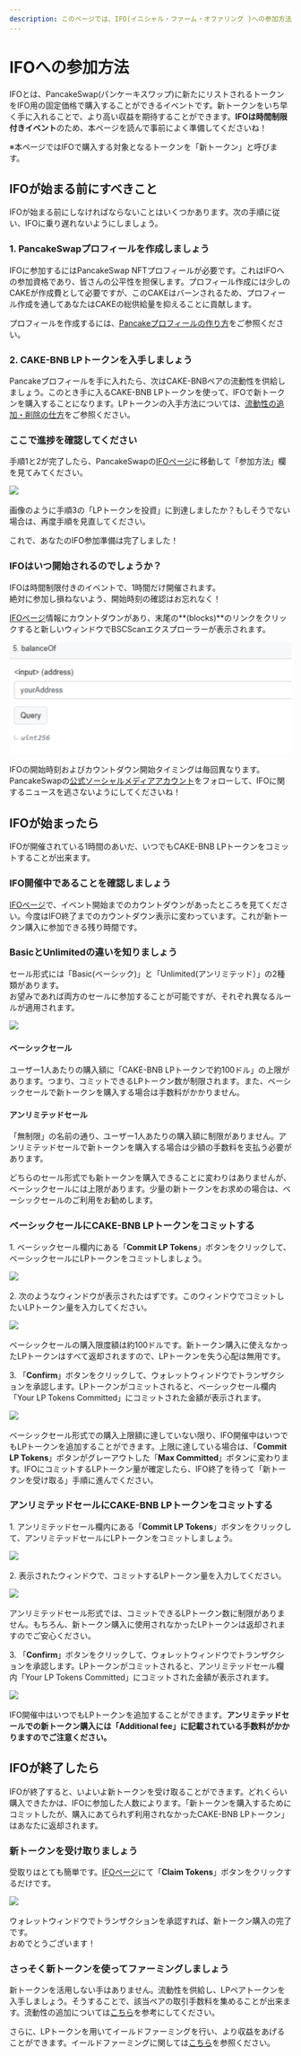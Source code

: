 ```yaml
---
description: このページでは、IFO(イニシャル・ファーム・オファリング )への参加方法を説明します。
---
```


# IFOへの参加方法

IFOとは、PancakeSwap(パンケーキスワップ)に新たにリストされるトークンをIFO用の固定価格で購入することができるイベントです。新トークンをいち早く手に入れることで、より高い収益を期待することができます。**IFOは時間制限付きイベント**のため、本ページを読んで事前によく準備してくださいね！&#x20;

※本ページではIFOで購入する対象となるトークンを「新トークン」と呼びます。

## IFOが始まる前にすべきこと <a href="#before-the-ifo" id="before-the-ifo"></a>

&#x20;IFOが始まる前にしなければならないことはいくつかあります。次の手順に従い、IFOに乗り遅れないようにしましょう。&#x20;

### 1. PancakeSwapプロフィールを作成しましょう <a href="#create-your-pancakeswap-profile" id="create-your-pancakeswap-profile"></a>

IFOに参加するにはPancakeSwap NFTプロフィールが必要です。これはIFOへの参加資格であり、皆さんの公平性を担保します。プロフィール作成には少しのCAKEが作成費として必要ですが、このCAKEはバーンされるため、プロフィール作成を通してあなたはCAKEの総供給量を抑えることに貢献します。

プロフィールを作成するには、[Pancakeプロフィールの作り方](https://docs.pancakeswap.finance/get-started/profile-guide)をご参照ください。

### 2. CAKE-BNB LPトークンを入手しましょう

Pancakeプロフィールを手に入れたら、次はCAKE-BNBペアの流動性を供給しましょう。このとき手に入るCAKE-BNB LPトークンを使って、IFOで新トークンを購入することになります。LPトークンの入手方法については、[流動性の追加・削除の仕方](https://docs.pancakeswap.finance/v/japanese/get-started/how-to-add-remove-liquidity)をご参照ください。

### ここで進捗を確認してください <a href="#check-on-your-progress" id="check-on-your-progress"></a>

手順1と2が完了したら、PancakeSwapの[IFOページ](https://pancakeswap.finance/ifo)に移動して「参加方法」欄を見てみてください。&#x20;

![](<../.gitbook/assets/image (116) (1) (2) (2).png>)

画像のように手順3の「LPトークンを投資」に到達しましたか？もしそうでない場合は、再度手順を見直してください。

これで、あなたのIFO参加準備は完了しました！

### **IFOはいつ開始されるのでしょうか？**

IFOは時間制限付きのイベントで、1時間だけ開催されます。\
絶対に参加し損ねないよう、開始時刻の確認はお忘れなく！

[IFOページ](https://pancakeswap.finance/ifo)情報にカウントダウンがあり、末尾の**(blocks)**のリンクをクリックすると新しいウィンドウでBSCScanエクスプローラーが表示されます。

![](<../.gitbook/assets/image (40).png>)

IFOの開始時刻およびカウントダウン開始タイミングは毎回異なります。PancakeSwapの[公式ソーシャルメディアアカウント](https://docs.pancakeswap.finance/v/japanese/contact-us/telegram)をフォローして、IFOに関するニュースを逃さないようにしてくださいね！

## **IFOが始まったら** <a href="#once-the-ifo-is-live" id="once-the-ifo-is-live"></a>

IFOが開催されている1時間のあいだ、いつでもCAKE-BNB LPトークンをコミットすることが出来ます。

### IFO開催中であることを確認しましょう <a href="#checking-the-ifo-is-live" id="checking-the-ifo-is-live"></a>

[IFOページ](https://pancakeswap.finance/ifo)で、イベント開始までのカウントダウンがあったところを見てください。今度はIFO終了までのカウントダウン表示に変わっています。これが新トークン購入に参加できる残り時間です。

### **BasicとUnlimitedの違いを知りましょう** <a href="#which-type-of-sale-should-i-choose-basic-or-unlimited" id="which-type-of-sale-should-i-choose-basic-or-unlimited"></a>

セール形式には「Basic(ベーシック)」と「Unlimited(アンリミテッド）」の2種類があります。\
お望みであれば両方のセールに参加することが可能ですが、それぞれ異なるルールが適用されます。

![](https://gblobscdn.gitbook.com/assets%2F-MHREX7DHcljbY5IkjgJ%2F-M\_sb-dek5u5Z9Kg-nNX%2F-M\_u-crtBkGBQoGvkd-m%2Fimage.png?alt=media\&token=607efb40-743e-4788-a503-83bef043095f)

#### ベーシックセール

ユーザー1人あたりの購入額に「CAKE-BNB LPトークンで約100ドル」の上限があります。つまり、コミットできるLPトークン数が制限されます。また、ベーシックセールで新トークンを購入する場合は手数料がかかりません。

#### **アンリミテッドセール** <a href="#unlimited-sale" id="unlimited-sale"></a>

「無制限」の名前の通り、ユーザー1人あたりの購入額に制限がありません。アンリミテッドセールで新トークンを購入する場合は少額の手数料を支払う必要があります。

どちらのセール形式でも新トークンを購入できることに変わりはありませんが、ベーシックセールには上限があります。少量の新トークンをお求めの場合は、ベーシックセールのご利用をお勧めします。



### **ベーシックセールにCAKE-BNB LPトークンをコミットする** <a href="#committing-tokens-to-the-basic-sale" id="committing-tokens-to-the-basic-sale"></a>

1\. ベーシックセール欄内にある「**Commit LP Tokens**」ボタンをクリックして、ベーシックセールにLPトークンをコミットしましょう。

![](https://lh6.googleusercontent.com/RsQaoFoDpcE1YJgCp4KXRYG5zea1XRm-7pPqQpxA97i7D\_sn\_lmDfJB8WeH4fkH\_2Gs76mnJq2xKVfuQKGaDZGLIXTxru8wYP2Yykmc1V4S8QCZGnZ9-FpudtcD2Jt1kMTsd7g2h)

2\. 次のようなウィンドウが表示されたはずです。このウィンドウでコミットしたいLPトークン量を入力してください。

![](https://lh5.googleusercontent.com/yzrcq53uIbk2EoVqXXDyAWlVAp998\_IAhCCQMlxi0fh8dI15hBcJNls2oO4SckaPtmmaNFatWJm4f9BOUH-fhIf6KsaQv3h32nqPmAroVBEY3SedB0WVTep9B88Za\_Ez6ZVRu6eK)

ベーシックセールの購入限度額は約100ドルです。新トークン購入に使えなかったLPトークンはすべて返却されますので、LPトークンを失う心配は無用です。

3\. 「**Confirm**」ボタンをクリックして、ウォレットウィンドウでトランザクションを承認します。LPトークンがコミットされると、ベーシックセール欄内「Your LP Tokens Committed」にコミットされた金額が表示されます。

![](https://lh5.googleusercontent.com/LL-9EVpUQlDIbIrZzwmgfYpRHpq1AolDhML9rZGSafBhM\_7GfV-sw9ZQqL4Tn4j6JIyTGxkU-K7S2Z23WItu\_GafnSZHb3fI9hzlwGKTS17aLOZdrU5iHfXvedBzaI-Q8weHSF6Q)

ベーシックセール形式での購入上限額に達していない限り、IFO開催中はいつでもLPトークンを追加することができます。上限に達している場合は、「**Commit LP Tokens**」ボタンがグレーアウトした「**Max Committed**」ボタンに変わります。IFOにコミットするLPトークン量が確定したら、IFO終了を待って「新トークンを受け取る」手順に進んでください。



### **アンリミテッドセールにCAKE-BNB LPトークンをコミットする** <a href="#committing-lp-tokens-to-the-unlimited-sale" id="committing-lp-tokens-to-the-unlimited-sale"></a>

1\. アンリミテッドセール欄内にある「**Commit LP Tokens**」ボタンをクリックして、アンリミテッドセールにLPトークンをコミットしましょう。

![](https://lh6.googleusercontent.com/RsQaoFoDpcE1YJgCp4KXRYG5zea1XRm-7pPqQpxA97i7D\_sn\_lmDfJB8WeH4fkH\_2Gs76mnJq2xKVfuQKGaDZGLIXTxru8wYP2Yykmc1V4S8QCZGnZ9-FpudtcD2Jt1kMTsd7g2h)

2\. 表示されたウィンドウで、コミットするLPトークン量を入力してください。

![](https://lh6.googleusercontent.com/LFn-zETI5pwPko-YmsaAK8nH7U3YGhFJXuiDONWeUh6lw0cCH1xPf6wOSbxy-dzd0DEjz-AtxcnzXyuft8U9RdbgXzNNlAfYaoNvl4XqaTr2d8JoPLUaijKkjdSQvQEYMiYSmqhD)

アンリミテッドセール形式では、コミットできるLPトークン数に制限がありません。もちろん、新トークン購入に使用されなかったLPトークンは返却されますのでご安心ください。

3\. 「**Confirm**」ボタンをクリックして、ウォレットウィンドウでトランザクションを承認します。LPトークンがコミットされると、アンリミテッドセール欄内「Your LP Tokens Committed」にコミットされた金額が表示されます。

![](https://lh3.googleusercontent.com/1k5gjysitCJPDNFXFYJXrFHVGHIEPvfVrSe\_Aa0JuRx3D6txXJgjJFO9-or6E-1yeXacfclpGpiUm8ckDcm2ETWGpOTqtK8tT95rVT0UHlvcoYB54Gwapp3mRkz6yg69vg25qWwx)

IFO開催中はいつでもLPトークンを追加することができます。**アンリミテッドセールでの新トークン購入には「Additional fee」に記載されている手数料がかかりますのでご注意ください。**

## IFOが終了したら <a href="#after-the-ifo-has-ended" id="after-the-ifo-has-ended"></a>

IFOが終了すると、いよいよ新トークンを受け取ることができます。どれくらい購入できたかは、IFOに参加した人数によります。「新トークンを購入するためにコミットしたが、購入にあてられず利用されなかったCAKE-BNB LPトークン」はあなたに返却されます。

### 新トークン**を受け取りましょう** <a href="#collecting-your-new-tokens" id="collecting-your-new-tokens"></a>

受取りはとても簡単です。[IFOページ](https://pancakeswap.finance/ifo)にて「**Claim Tokens**」ボタンをクリックするだけです。

![](https://lh6.googleusercontent.com/c97z4DkFT3i2Orj-5gg0mX7IV7OLdPuaXIJi85iMCeLKT0VJM0mF8i8X6Ux4sEOSE3WRCJfeQsNPadIbYDcxC5EUCYlurZHXtfONBi0NHIa1falU7d8FkEap-1AgyfI1T6ouxlKQ)

ウォレットウィンドウでトランザクションを承認すれば、新トークン購入の完了です。\
おめでとうございます！

### さっそく新トークンを使ってファーミングしましょう <a href="#using-your-new-tokens-in-farms" id="using-your-new-tokens-in-farms"></a>

新トークンを活用しない手はありません。流動性を供給し、LPペアトークンを入手しましょう。そうすることで、該当ペアの取引手数料を集めることが出来ます。流動性の追加については[こちら](https://docs.pancakeswap.finance/v/japanese/get-started/how-to-add-remove-liquidity)を参考にしてください。

さらに、LPトークンを用いてイールドファーミングを行い、より収益をあげることができます。イールドファーミングに関しては[こちら](https://docs.pancakeswap.finance/v/japanese/products/yield-farming)を参照ください。
